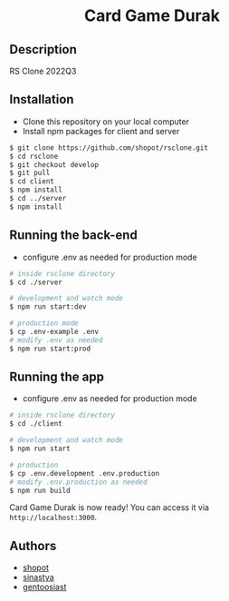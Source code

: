<p align="center">
  <h1 align="center">Card Game Durak</h1
</p>

## Description

RS Clone 2022Q3

## Installation

- Clone this repository on your local computer
- Install npm packages for client and server

```bash
$ git clone https://github.com/shopot/rsclone.git
$ cd rsclone
$ git checkout develop
$ git pull
$ cd client
$ npm install
$ cd ../server
$ npm install
```

## Running the back-end

- configure .env as needed for production mode

```bash
# inside rsclone directory
$ cd ./server

# development and watch mode
$ npm run start:dev

# production mode
$ cp .env-example .env
# modify .env as needed
$ npm run start:prod
```

## Running the app

- configure .env as needed for production mode

```bash
# inside rsclone directory
$ cd ./client

# development and watch mode
$ npm run start

# production
$ cp .env.development .env.production
# modify .env.production as needed
$ npm run build
```

Card Game Durak is now ready! You can access it via `http://localhost:3000`.

## Authors

- [shopot](https://github.com/shopot/)
- [sinastya](https://github.com/sinastya)
- [gentoosiast](https://github.com/gentoosiast/)
